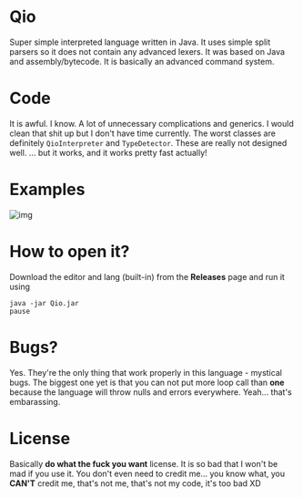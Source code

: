 # Qio
Super simple interpreted language written in Java. It uses simple split parsers so it does not contain any advanced lexers.
It was based on Java and assembly/bytecode. It is basically an advanced command system.

# Code
It is awful. I know. A lot of unnecessary complications and generics. I would clean that shit up but I don't have time currently.
The worst classes are definitely `QioInterpreter` and `TypeDetector`. These are really not designed well. 
... but it works, and it works pretty fast actually!

# Examples
![img](https://i.imgur.com/PjaoWHH.png)

# How to open it?
Download the editor and lang (built-in) from the **Releases** page
and run it using
```
java -jar Qio.jar
pause
```
# Bugs?
Yes. They're the only thing that work properly in this language - mystical bugs.
The biggest one yet is that you can not put more loop call than **one** because the language will throw nulls and errors everywhere.
Yeah... that's embarassing. 

# License
Basically **do what the fuck you want** license. It is so bad that I won't be mad if you use it.
You don't even need to credit me... you know what, you **CAN'T** credit me, that's not me, that's not my code, it's too bad XD
